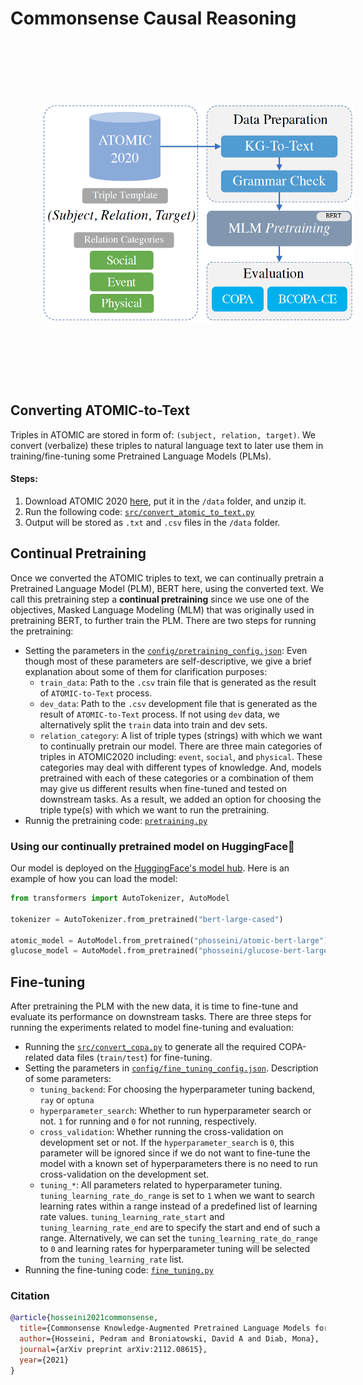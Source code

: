 # Commonsense Causal Reasoning

<p align="center">
  <img src='method.png' width='500' height='350' style="vertical-align:middle;margin:100px 50px">
</p>

## Converting ATOMIC-to-Text
Triples in ATOMIC are stored in form of: `(subject, relation, target)`. We convert (verbalize) these triples to natural language text to later use them in training/fine-tuning some Pretrained Language Models (PLMs).
#### Steps:
1. Download ATOMIC 2020 [here](https://allenai.org/data/atomic-2020), put it in the `/data` folder, and unzip it.
2. Run the following code: [`src/convert_atomic_to_text.py`](https://github.com/phosseini/causal-reasoning/blob/main/src/convert_atomic_to_text.py)
3. Output will be stored as `.txt` and `.csv` files in the `/data` folder.


## Continual Pretraining
Once we converted the ATOMIC triples to text, we can continually pretrain a Pretrained Language Model (PLM), BERT here, using the converted text. We call this pretraining step a **continual pretraining** since we use one of the objectives, Masked Language Modeling (MLM) that was originally used in pretraining BERT, to further train the PLM. There are two steps for running the pretraining:
* Setting the parameters in the [`config/pretraining_config.json`](https://github.com/phosseini/causal-reasoning/blob/main/config/pretraining_config.json): Even though most of these parameters are self-descriptive, we give a brief explanation about some of them for clarification purposes:
  * `train_data`: Path to the `.csv` train file that is generated as the result of `ATOMIC-to-Text` process.
  * `dev_data`: Path to the `.csv` development file that is generated as the result of `ATOMIC-to-Text` process. If not using `dev` data, we alternatively split the `train` data into train and dev sets.
  * `relation_category`: A list of triple types (strings) with which we want to continually pretrain our model. There are three main categories of triples in ATOMIC2020 including: `event`, `social`, and `physical`. These categories may deal with different types of knowledge. And, models pretrained with each of these categories or a combination of them may give us different results when fine-tuned and tested on downstream tasks. As a result, we added an option for choosing the triple type(s) with which we want to run the pretraining.
* Runnig the pretraining code: [`pretraining.py`](https://github.com/phosseini/causal-reasoning/blob/main/pretraining.py)

### Using our continually pretrained model on HuggingFace🤗
Our model is deployed on the [HuggingFace's model hub](https://huggingface.co/models). Here is an example of how you can load the model:

```python
from transformers import AutoTokenizer, AutoModel

tokenizer = AutoTokenizer.from_pretrained("bert-large-cased")

atomic_model = AutoModel.from_pretrained("phosseini/atomic-bert-large")
glucose_model = AutoModel.from_pretrained("phosseini/glucose-bert-large")
```

## Fine-tuning
After pretraining the PLM with the new data, it is time to fine-tune and evaluate its performance on downstream tasks. There are three steps for running the experiments related to model fine-tuning and evaluation:
* Running the [`src/convert_copa.py`](https://github.com/phosseini/causal-reasoning/blob/main/src/convert_copa.py) to generate all the required COPA-related data files (`train/test`) for fine-tuning.
* Setting the parameters in [`config/fine_tuning_config.json`](https://github.com/phosseini/causal-reasoning/blob/main/config/fine_tuning_config.json). Description of some parameters:
  * `tuning_backend`: For choosing the hyperparameter tuning backend, `ray` or `optuna`
  * `hyperparameter_search`: Whether to run hyperparameter search or not. `1` for running and `0` for not running, respectively.
  * `cross_validation`: Whether running the cross-validation on development set or not. If the `hyperparameter_search` is `0`, this parameter will be ignored since if we do not want to fine-tune the model with a known set of hyperparameters there is no need to run cross-validation on the development set.
  * `tuning_*`: All parameters related to hyperparameter tuning. `tuning_learning_rate_do_range` is set to `1` when we want to search learning rates within a range instead of a predefined list of learning rate values. `tuning_learning_rate_start` and `tuning_learning_rate_end` are to specify the start and end of such a range. Alternatively, we can set the `tuning_learning_rate_do_range` to `0` and learning rates for hyperparameter tuning will be selected from the `tuning_learning_rate` list.
 * Running the fine-tuning code: [`fine_tuning.py`](https://github.com/phosseini/causal-reasoning/blob/main/fine_tuning.py)

### Citation
```bibtex
@article{hosseini2021commonsense,
  title={Commonsense Knowledge-Augmented Pretrained Language Models for Causal Reasoning Classification},
  author={Hosseini, Pedram and Broniatowski, David A and Diab, Mona},
  journal={arXiv preprint arXiv:2112.08615},
  year={2021}
}
```
